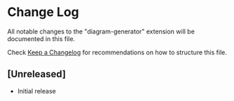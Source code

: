 # Change Log

All notable changes to the "diagram-generator" extension will be documented in this file.

Check [Keep a Changelog](http://keepachangelog.com/) for recommendations on how to structure this file.

## [Unreleased]

- Initial release